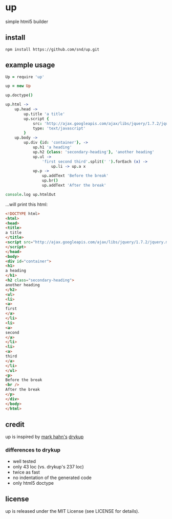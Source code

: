 # up

simple html5 builder

## install

    npm install https://github.com/snd/up.git

## example usage

```coffeescript
Up = require 'up'

up = new Up

up.doctype()

up.html ->
    up.head ->
        up.title 'a title'
        up.script {
            src: 'http://ajax.googleapis.com/ajax/libs/jquery/1.7.2/jquery.min.js'
            type: 'text/javascript'
        }
    up.body ->
        up.div {id: 'container'}, ->
            up.h1 'a heading'
            up.h2 {class: 'secondary-heading'}, 'another heading'
            up.ul ->
                'first second third'.split(' ').forEach (x) ->
                    up.li -> up.a x
            up.p ->
                up.addText 'Before the break'
                up.br()
                up.addText 'After the break'

console.log up.htmlOut
```

...will print this html:

```html
<!DOCTYPE html>
<html>
<head>
<title>
a title
</title>
<script src="http://ajax.googleapis.com/ajax/libs/jquery/1.7.2/jquery.min.js" type="text/javascript">
</script>
</head>
<body>
<div id="container">
<h1>
a heading
</h1>
<h2 class="secondary-heading">
another heading
</h2>
<ul>
<li>
<a>
first
</a>
</li>
<li>
<a>
second
</a>
</li>
<li>
<a>
third
</a>
</li>
</ul>
<p>
Before the break
<br />
After the break
</p>
</div>
</body>
</html>
```

## credit

up is inspired by [mark hahn's](https://github.com/mark-hahn) [drykup](https://github.com/mark-hahn/drykup)

### differences to drykup

- well tested
- only 43 loc (vs. drykup's 237 loc)
- twice as fast
- no indentation of the generated code
- only html5 doctype

## license

up is released under the MIT License (see LICENSE for details).
